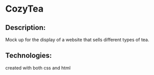 # CozyTea
## Description: 
Mock up for the display of a website that sells different types of tea.
## Technologies: 
created with both css and html
